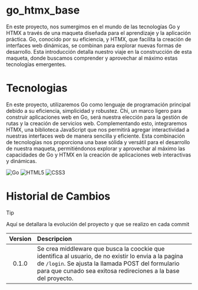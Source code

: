 # go_htmx_base
En este proyecto, nos sumergimos en el mundo de las tecnologías Go y HTMX a través de una maqueta diseñada para el aprendizaje y la aplicación práctica. Go, conocido por su eficiencia, y HTMX, que facilita la creación de interfaces web dinámicas, se combinan para explorar nuevas formas de desarrollo. Esta introducción detalla nuestro viaje en la construcción de esta maqueta, donde buscamos comprender y aprovechar al máximo estas tecnologías emergentes.

# Tecnologias
En este proyecto, utilizaremos Go como lenguaje de programación principal debido a su eficiencia, simplicidad y robustez. Chi, un marco ligero para construir aplicaciones web en Go, será nuestra elección para la gestión de rutas y la creación de servicios web. Complementando esto, integraremos HTMX, una biblioteca JavaScript que nos permitirá agregar interactividad a nuestras interfaces web de manera sencilla y eficiente. Esta combinación de tecnologías nos proporciona una base sólida y versátil para el desarrollo de nuestra maqueta, permitiéndonos explorar y aprovechar al máximo las capacidades de Go y HTMX en la creación de aplicaciones web interactivas y dinámicas.

![Go](https://img.shields.io/badge/Go-00ADD8?style=for-the-badge&logo=go&logoColor=white) ![HTML5](https://img.shields.io/badge/HTML5-E34F26?style=for-the-badge&logo=html5&logoColor=white) ![CSS3](https://img.shields.io/badge/CSS3-1572B6?style=for-the-badge&logo=css3&logoColor=white)

# Historial de Cambios
> [!TIP]
>  Aquí se detallara la evolución del proyecto y que se realizo en cada commit

| Version| Descripcion |
|:-:|:-|
| 0.1.0 | Se crea middleware que busca la coockie que identifica al usuario, de no existir lo envia a la pagina de `/login`. Se ajusta la llamada POST del formulario para que cunado sea exitosa redireciones a la base del proyecto.|
